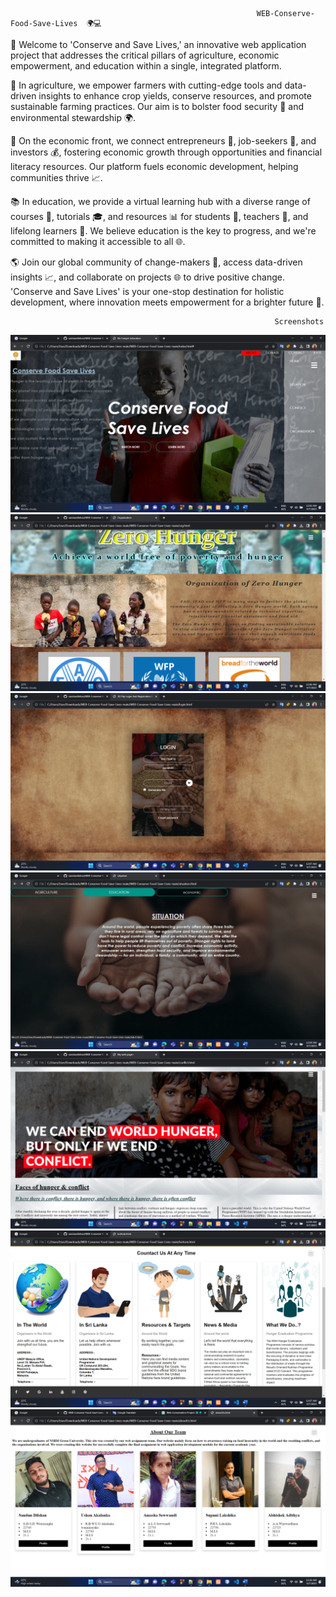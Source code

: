                                                            WEB-Conserve-Food-Save-Lives  🌍💻


🌱 Welcome to 'Conserve and Save Lives,' an innovative web application project that addresses the critical pillars of agriculture, economic empowerment, and education within a single, integrated platform.

🚜 In agriculture, we empower farmers with cutting-edge tools and data-driven insights to enhance crop yields, conserve resources, and promote sustainable farming practices. Our aim is to bolster food security 🍏 and environmental stewardship 🌍.

💼 On the economic front, we connect entrepreneurs 💼, job-seekers 🌟, and investors 💰, fostering economic growth through opportunities and financial literacy resources. Our platform fuels economic development, helping communities thrive 📈.

📚 In education, we provide a virtual learning hub with a diverse range of courses 📖, tutorials 🎓, and resources 📊 for students 🎒, teachers 🍎, and lifelong learners 🌟. We believe education is the key to progress, and we're committed to making it accessible to all 🌐.

🌎 Join our global community of change-makers 🤝, access data-driven insights 📈, and collaborate on projects 🌐 to drive positive change. 'Conserve and Save Lives' is your one-stop destination for holistic development, where innovation meets empowerment for a brighter future 🌟.


                                                               Screenshots

![image](Img/screenshot1.png)
![image](Img/Screenshot4.png)
![image](Img/Screenshot5.png)
![image](Img/Screenshot2.png)
![image](Img/Screenshot3.png)
![image](Img/Screenshot6.png)
![image](Img/Screenshot7.png)
